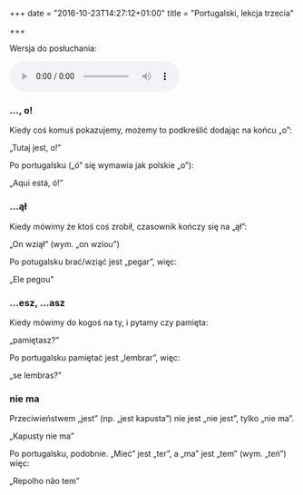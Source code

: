 +++
date = "2016-10-23T14:27:12+01:00"
title = "Portugalski, lekcja trzecia"

+++

Wersja do posłuchania:

<audio controls>
  <source src="/media/portugalski-lekcja-trzecia.mp3" type="audio/mpeg">
  [portugalski-lekcja-trzecia.mp3](/media/portugalski-lekcja-trzecia.mp3)
</audio>

### …, o!

Kiedy coś komuś pokazujemy, możemy to podkreślić dodając na końcu „o”:

„Tutaj jest, o!”

Po portugalsku („ó” się wymawia jak polskie „o”):

„Aqui está, ó!”

### …ął

Kiedy mówimy że ktoś coś zrobił, czasownik kończy się na „ął”:

„On wziął” (wym. „on wziou”)

Po potugalsku brać/wziąć jest „pegar”, więc:

„Ele pegou”

### …esz, …asz

Kiedy mówimy do kogoś na ty, i pytamy czy pamięta:

„pamiętasz?”

Po portugalsku pamiętać jest „lembrar”, więc:

„se lembras?”

### nie ma

Przeciwieństwem „jest” (np. „jest kapusta”) nie jest „nie jest”, tylko „nie ma”.

„Kapusty nie ma”

Po portugalsku, podobnie. „Mieć” jest „ter”, a „ma” jest „tem” (wym. „teń”) więc:

„Repolho não tem”
